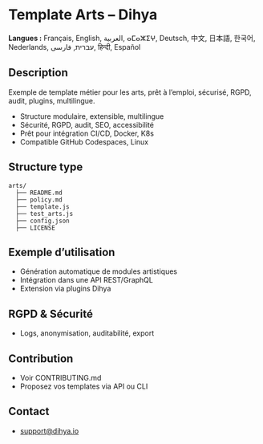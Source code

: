 # Template Arts – Dihya

**Langues :** Français, English, العربية, ⴰⵎⴰⵣⵉⵖ, Deutsch, 中文, 日本語, 한국어, Nederlands, עברית, فارسی, हिन्दी, Español

## Description
Exemple de template métier pour les arts, prêt à l’emploi, sécurisé, RGPD, audit, plugins, multilingue.

- Structure modulaire, extensible, multilingue
- Sécurité, RGPD, audit, SEO, accessibilité
- Prêt pour intégration CI/CD, Docker, K8s
- Compatible GitHub Codespaces, Linux

## Structure type
```
arts/
  ├── README.md
  ├── policy.md
  ├── template.js
  ├── test_arts.js
  ├── config.json
  ├── LICENSE
```

## Exemple d’utilisation
- Génération automatique de modules artistiques
- Intégration dans une API REST/GraphQL
- Extension via plugins Dihya

## RGPD & Sécurité
- Logs, anonymisation, auditabilité, export

## Contribution
- Voir CONTRIBUTING.md
- Proposez vos templates via API ou CLI

## Contact
- support@dihya.io
